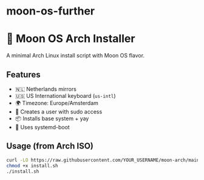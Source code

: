 # moon-os-further
# 🌙 Moon OS Arch Installer

A minimal Arch Linux install script with Moon OS flavor.

## Features

- 🇳🇱 Netherlands mirrors
- 🇺🇸 US International keyboard (`us-intl`)
- 🌍 Timezone: Europe/Amsterdam
- 🧑 Creates a user with sudo access
- 📦 Installs base system + yay
- 🧠 Uses systemd-boot

## Usage (from Arch ISO)

```bash
curl -LO https://raw.githubusercontent.com/YOUR_USERNAME/moon-arch/main/install.sh
chmod +x install.sh
./install.sh
